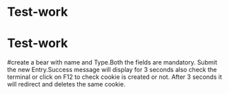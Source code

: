 # Test-work
# Test-work

#create a bear with name and Type.Both the fields are mandatory.
Submit the new Entry.Success message will display for 3 seconds also check the terminal or click on F12 to check cookie
is created or not.
After 3 seconds it will redirect and deletes the same cookie.
